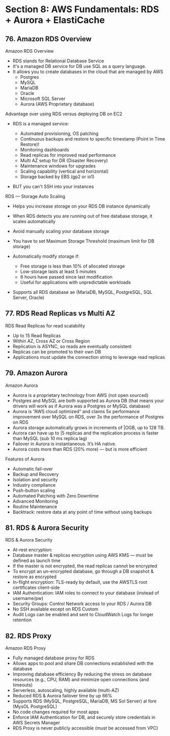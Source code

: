 # Section 8: AWS Fundamentals: RDS + Aurora + ElastiCache

## 76. Amazon RDS Overview

Amazon RDS Overview

- RDS stands for Relational Database Service
- It's a managed DB service for DB use SQL as a query language.
- It allows you to create databases in the cloud that are managed by AWS
  - Postgres
  - MySQL
  - MariaDB
  - Oracle
  - Microsoft SQL Server
  - Aurora (AWS Proprietary database)

Advantage over using RDS versus deploying DB on EC2

- RDS is a managed service:

  - Automated provisioning, OS patching
  - Continuous backups and restore to specific timestamp (Point in Time Restore)!
  - Monitoring dashboards
  - Read replicas for improved read performance
  - Multi AZ setup for DR (Disaster Recovery)
  - Maintenance windows for upgrades
  - Scaling capability (vertical and horizontal)
  - Storage backed by EBS (gp2 or io1)

- BUT you can't SSH into your instances

RDS — Storage Auto Scaling

- Helps you increase storage on your RDS DB instance dynamically

- When RDS detects you are running out of free database storage, it scales automatically

- Avoid manually scaling your database storage

- You have to set Maximum Storage Threshold (maximum limit for DB storage)

- Automatically modify storage if:

  - Free storage is less than 10% of allocated storage
  - Low-storage lasts at least 5 minutes
  - 6 hours have passed since last modification
  - Useful for applications with unpredictable workloads

- Supports all RDS database ae (MariaDB, MySQL, PostgreSQL, SQL Server, Oracle)

## 77. RDS Read Replicas vs Multi AZ

RDS Read Replicas for read scalability

- Up to 15 Read Replicas
- Within AZ, Cross AZ or Cross Region
- Replication is ASYNC, so reads are eventually consistent
- Replicas can be promoted to their own DB
- Applications must update the connection string to leverage read replicas

## 79. Amazon Aurora

Amazon Aurora

- Aurora is a proprietary technology from AWS (not open sourced)
- Postgres and MySQL are both supported as Aurora DB (that means your drivers will work as if Aurora was a Postgres or MySQL database)
- Aurora is “AWS cloud optimized” and claims 5x performance improvement
  over MySQL on RDS, over 3x the performance of Postgres on RDS
- Aurora storage automatically grows in increments of |OGB, up to 128 TB.
- Aurora can have up to |5 replicas and the replication process is faster than MySQL (sub 10 ms replica lag)
- Failover in Aurora is instantaneous. It’s HA native.
- Aurora costs more than RDS (20% more) — but is more efficient

Features of Aurora

- Automatic fail-over
- Backup and Recovery
- Isolation and security
- Industry compliance
- Push-button scaling
- Automated Patching with Zero Downtime
- Advanced Monitoring
- Routine Maintenance
- Backtrack: restore data at any point of time without using backups

## 81. RDS & Aurora Security

RDS & Aurora Security

- At-rest encryption:
- Database master & replicas encryption using AWS KMS — must be defined as launch time
- If the master is not encrypted, the read replicas cannot be encrypted
- To encrypt an un-encrypted database, go through a DB snapshot & restore as encrypted
- In-flight encryption: TLS-ready by default, use the AWSTLS root certificates client-side
- IAM Authentication: IAM roles to connect to your database (instead of username/pw)
- Security Groups: Control Network access to your RDS / Aurora DB
- No SSH available except on RDS Custom
- Audit Logs can be enabled and sent to CloudWatch Logs for longer retention

## 82. RDS Proxy

Amazon RDS Proxy

- Fully managed database proxy for RDS
- Allows apps to pool and share DB connections established with the database
- Improving database efficiency By reducing the stress on database resources (e.g., CPU, RAM) and minimize open connections (and timeouts)
- Serverless, autoscaling, highly available (multi-AZ)
- Reduced RDS & Aurora failover time by up 66%
- Supports RDS (MySQL, PostgreSQL, MariaDB, MS Sol Server) al fore (MysOL PostgreSQL)
- No code changes required for most apps
- Enforce IAM Authentication for DB, and securely store credentials in AWS Secrets Manager
- RDS Proxy is never publicly accessible (must be accessed from VPC)
